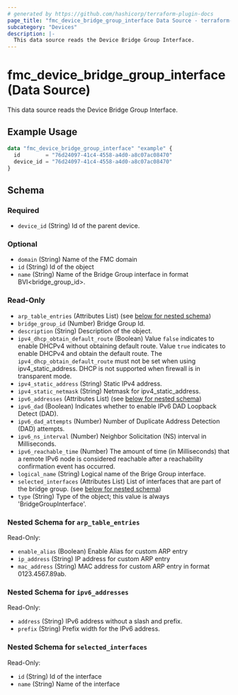 ```yaml
---
# generated by https://github.com/hashicorp/terraform-plugin-docs
page_title: "fmc_device_bridge_group_interface Data Source - terraform-provider-fmc"
subcategory: "Devices"
description: |-
  This data source reads the Device Bridge Group Interface.
---
```


# fmc_device_bridge_group_interface (Data Source)

This data source reads the Device Bridge Group Interface.

## Example Usage

```terraform
data "fmc_device_bridge_group_interface" "example" {
  id        = "76d24097-41c4-4558-a4d0-a8c07ac08470"
  device_id = "76d24097-41c4-4558-a4d0-a8c07ac08470"
}
```

<!-- schema generated by tfplugindocs -->
## Schema

### Required

- `device_id` (String) Id of the parent device.

### Optional

- `domain` (String) Name of the FMC domain
- `id` (String) Id of the object
- `name` (String) Name of the Bridge Group interface in format BVI<bridge_group_id>.

### Read-Only

- `arp_table_entries` (Attributes List) (see [below for nested schema](#nestedatt--arp_table_entries))
- `bridge_group_id` (Number) Bridge Group Id.
- `description` (String) Description of the object.
- `ipv4_dhcp_obtain_default_route` (Boolean) Value `false` indicates to enable DHCPv4 without obtaining default route. Value `true` indicates to enable DHCPv4 and obtain the default route. The `ipv4_dhcp_obtain_default_route` must not be set when using ipv4_static_address. DHCP is not supported when firewall is in transparent mode.
- `ipv4_static_address` (String) Static IPv4 address.
- `ipv4_static_netmask` (String) Netmask for ipv4_static_address.
- `ipv6_addresses` (Attributes List) (see [below for nested schema](#nestedatt--ipv6_addresses))
- `ipv6_dad` (Boolean) Indicates whether to enable IPv6 DAD Loopback Detect (DAD).
- `ipv6_dad_attempts` (Number) Number of Duplicate Address Detection (DAD) attempts.
- `ipv6_ns_interval` (Number) Neighbor Solicitation (NS) interval in Milliseconds.
- `ipv6_reachable_time` (Number) The amount of time (in Milliseconds) that a remote IPv6 node is considered reachable after a reachability confirmation event has occurred.
- `logical_name` (String) Logical name of the Brige Group interface.
- `selected_interfaces` (Attributes List) List of interfaces that are part of the bridge group. (see [below for nested schema](#nestedatt--selected_interfaces))
- `type` (String) Type of the object; this value is always 'BridgeGroupInterface'.

<a id="nestedatt--arp_table_entries"></a>
### Nested Schema for `arp_table_entries`

Read-Only:

- `enable_alias` (Boolean) Enable Alias for custom ARP entry
- `ip_address` (String) IP address for custom ARP entry
- `mac_address` (String) MAC address for custom ARP entry in format 0123.4567.89ab.


<a id="nestedatt--ipv6_addresses"></a>
### Nested Schema for `ipv6_addresses`

Read-Only:

- `address` (String) IPv6 address without a slash and prefix.
- `prefix` (String) Prefix width for the IPv6 address.


<a id="nestedatt--selected_interfaces"></a>
### Nested Schema for `selected_interfaces`

Read-Only:

- `id` (String) Id of the interface
- `name` (String) Name of the interface
